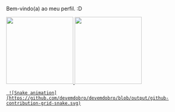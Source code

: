 Bem-vindo(a) ao meu perfil. :D

<div>
  <a href="https://github.com/L-Neto">
  <img height="180em" src="https://github-readme-stats.vercel.app/api?username=L-Neto&show_icons=true&theme=onedark&include_all_commits=true&count_private=true"/>
  <img height="180em" src="https://github-readme-stats.vercel.app/api/top-langs/?username=L-Neto&layout=compact&langs_count=6&theme=onedark"/>
</div>

<div>
    
     ![Snake animation](https://github.com/devemdobro/devemdobro/blob/output/github-contribution-grid-snake.svg)

</div>
 
 <br>
